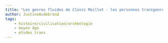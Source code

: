 ```yaml
---
title: "Les genres fluides de Clovis Maillet - les personnes transgenres existaient-elles au Moyen Age ?"
author: JustineAudebrand
tags:
    - histoire/civilisation/archéologie
    - moyen âge
    - études trans
---
```

